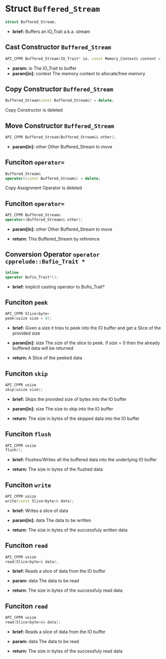 # Struct `Buffered_Stream`
```C++
struct Buffered_Stream;
```
 - **brief:**      Buffers an IO_Trait a.k.a. stream
## Cast Constructor `Buffered_Stream`
```C++
API_CPPR Buffered_Stream(IO_Trait* io, const Memory_Context& context = os->global_memory);
```
 - **param:**      io       The IO_Trait to buffer - **param[in]:**  context  The memory context to allocate/free memory
## Copy Constructor `Buffered_Stream`
```C++
Buffered_Stream(const Buffered_Stream&) = delete;
```
 Copy Constructor is deleted
## Move Constructor `Buffered_Stream`
```C++
API_CPPR Buffered_Stream(Buffered_Stream&& other);
```
 - **param[in]:**  other  Other Buffered_Stream to move
## Funciton `operator=`
```C++
Buffered_Stream&
operator=(const Buffered_Stream&) = delete;
```
 Copy Assignment Operator is deleted
## Funciton `operator=`
```C++
API_CPPR Buffered_Stream&
operator=(Buffered_Stream&& other);
```
 - **param[in]:**  other  Other Buffered_Stream to move  - **return:** 	   This Buffered_Stream by reference
## Conversion Operator `operator cpprelude::Bufio_Trait *`
```C++
inline
operator Bufio_Trait*();
```
 - **brief:**      Implicit casting operator to Bufio_Trait*
## Funciton `peek`
```C++
API_CPPR Slice<byte>
peek(usize size = 0);
```
 - **brief:**      Given a size it tries to peek into the IO buffer and get a Slice of the provided size - **param[in]:**  size  The size of the slice to peek. if size = 0 then the already buffered data will be returned - **return:**     A Slice of the peeked data
## Funciton `skip`
```C++
API_CPPR usize
skip(usize size);
```
 - **brief:**      Skips the provided size of bytes into the IO buffer - **param[in]:**  size  The size to skip into the IO buffer - **return:**     The size in bytes of the skipped data into the IO buffer
## Funciton `flush`
```C++
API_CPPR usize
flush();
```
 - **brief:**      Flushes/Writes all the buffered data into the underlying IO buffer - **return:**     The size in bytes of the flushed data
## Funciton `write`
```C++
API_CPPR usize
write(const Slice<byte>& data);
```
 - **brief:**      Writes a slice of data - **param[in]:**  data  The data to be written - **return:**     The size in bytes of the successfuly written data
## Funciton `read`
```C++
API_CPPR usize
read(Slice<byte>& data);
```
 - **brief:**      Reads a slice of data from the IO buffer - **param:**      data  The data to be read - **return:**     The size in bytes of the successfuly read data
## Funciton `read`
```C++
API_CPPR usize
read(Slice<byte>&& data);
```
 - **brief:**      Reads a slice of data from the IO buffer - **param:**      data  The data to be read - **return:**     The size in bytes of the successfuly read data
